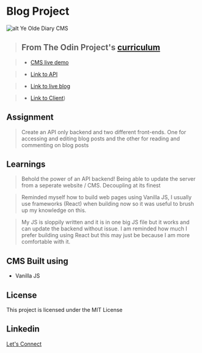 # Blog Project

![alt Ye Olde Diary CMS](https://res.cloudinary.com/dhkbanegq/image/upload/v1645334295/Capture_sseedu.jpg)

> ## From The Odin Project's [curriculum](https://www.theodinproject.com/paths/full-stack-javascript/courses/nodejs/lessons/blog-api)

> - [CMS live demo](https://drenchoman.github.io/blogapi_cms/)

> - [Link to API](https://github.com/drenchoman/blog_api)

> - [Link to live blog](https://blog-client-zeta.vercel.app/)

> - [Link to Client](https://github.com/drenchoman/blog_client))

## Assignment
> Create an API only backend and two different front-ends. One for accessing and editing blog posts and the other for reading and commenting on blog posts

## Learnings
> Behold the power of an API backend! Being able to update the server from a seperate website / CMS. Decoupling at its finest

> Reminded myself how to build web pages using Vanilla JS, I usually use frameworks (React) when building now so it was useful to brush up my knowledge on this.

> My JS is sloppily written and it is in one big JS file but it works and can update the backend without issue. I am reminded how much I prefer building using React but this may just be because I am more comfortable with it.

## CMS Built using
* Vanilla JS

## License
This project is licensed under the MIT License

## Linkedin
[Let's Connect](https://www.linkedin.com/in/oscar-harron-87228a164/)
